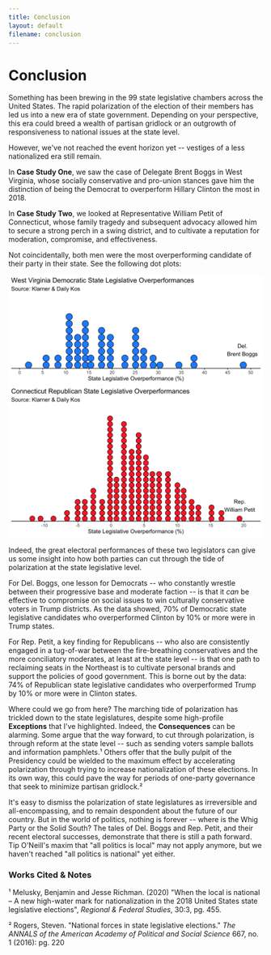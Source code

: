 ```yaml
---
title: Conclusion
layout: default
filename: conclusion
--- 
```


# Conclusion

Something has been brewing in the 99 state legislative chambers across the United States. The rapid polarization of the election of their members has led us into a new era of state government. Depending on your perspective, this era could breed a wealth of partisan gridlock or an outgrowth of responsiveness to national issues at the state level.

However, we've not reached the event horizon yet -- vestiges of a less nationalized era still remain. 

In **Case Study One**, we saw the case of Delegate Brent Boggs in West Virginia, whose socially conservative and pro-union stances gave him the distinction of being the Democrat to overperform Hillary Clinton the most in 2018. 

In **Case Study Two**, we looked at Representative William Petit of Connecticut, whose family tragedy and subsequent advocacy allowed him to secure a strong perch in a swing district, and to cultivate a reputation for moderation, compromise, and effectiveness. 

Not coincidentally, both men were the most overperforming candidate of their party in their state. See the following dot plots:

![WV Dot](images/wvDotPlot2.png)
![CT Dot](images/ctDotPlot2.png)

Indeed, the great electoral performances of these two legislators can give us some insight into how both parties can cut through the tide of polarization at the state legislative level.

For Del. Boggs, one lesson for Democrats -- who constantly wrestle between their progressive base and moderate faction -- is that it _can_ be effective to compromise on social issues to win culturally conservative voters in Trump districts. As the data showed, 70% of Democratic state legislative candidates who overperformed Clinton by 10% or more were in Trump states. 

For Rep. Petit, a key finding for Republicans -- who also are consistently engaged in a tug-of-war between the fire-breathing conservatives and the more conciliatory moderates, at least at the state level -- is that one path to reclaiming seats in the Northeast is to cultivate personal brands and support the policies of good government. This is borne out by the data: 74% of Republican state legislative candidates who overperformed Trump by 10% or more were in Clinton states. 

Where could we go from here? The marching tide of polarization has trickled down to the state legislatures, despite some high-profile **Exceptions** that I've highlighted. Indeed, the **Consequences** can be alarming. Some argue that the way forward, to cut through polarization, is through reform at the state level -- such as sending voters sample ballots and information pamphlets.¹ Others offer that the bully pulpit of the Presidency could be wielded to the maximum effect by accelerating polarization through trying to increase nationalization of these elections. In its own way, this could pave the way for periods of one-party governance that seek to minimize partisan gridlock.²

It's easy to dismiss the polarization of state legislatures as irreversible and all-encompassing, and to remain despondent about the future of our country. But in the world of politics, nothing is forever -- where is the Whig Party or the Solid South? The tales of Del. Boggs and Rep. Petit, and their recent electoral successes, demonstrate that there is still a path forward. Tip O'Neill's maxim that "all politics is local" may not apply anymore, but we haven't reached "all politics is national" yet either. 

### Works Cited & Notes

¹ Melusky, Benjamin and Jesse Richman. (2020) "When the local is national – A new high-water mark for nationalization in the 2018 United States state legislative elections", _Regional & Federal Studies_, 30:3, pg. 455.

² Rogers, Steven. "National forces in state legislative elections." _The ANNALS of the American Academy of Political and Social Science_ 667, no. 1 (2016): pg. 220
